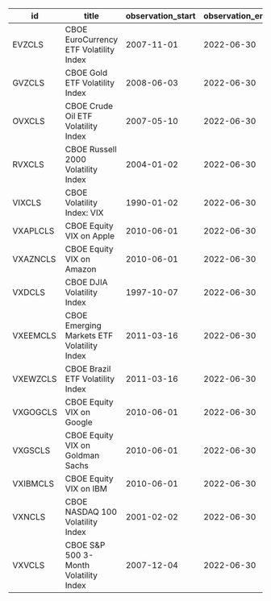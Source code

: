 | id       | title                                      | observation_start   | observation_end   |
|----------|--------------------------------------------|---------------------|-------------------|
| EVZCLS   | CBOE EuroCurrency ETF Volatility Index     | 2007-11-01          | 2022-06-30        |
| GVZCLS   | CBOE Gold ETF Volatility Index             | 2008-06-03          | 2022-06-30        |
| OVXCLS   | CBOE Crude Oil ETF Volatility Index        | 2007-05-10          | 2022-06-30        |
| RVXCLS   | CBOE Russell 2000 Volatility Index         | 2004-01-02          | 2022-06-30        |
| VIXCLS   | CBOE Volatility Index: VIX                 | 1990-01-02          | 2022-06-30        |
| VXAPLCLS | CBOE Equity VIX on Apple                   | 2010-06-01          | 2022-06-30        |
| VXAZNCLS | CBOE Equity VIX on Amazon                  | 2010-06-01          | 2022-06-30        |
| VXDCLS   | CBOE DJIA Volatility Index                 | 1997-10-07          | 2022-06-30        |
| VXEEMCLS | CBOE Emerging Markets ETF Volatility Index | 2011-03-16          | 2022-06-30        |
| VXEWZCLS | CBOE Brazil ETF Volatility Index           | 2011-03-16          | 2022-06-30        |
| VXGOGCLS | CBOE Equity VIX on Google                  | 2010-06-01          | 2022-06-30        |
| VXGSCLS  | CBOE Equity VIX on Goldman Sachs           | 2010-06-01          | 2022-06-30        |
| VXIBMCLS | CBOE Equity VIX on IBM                     | 2010-06-01          | 2022-06-30        |
| VXNCLS   | CBOE NASDAQ 100 Volatility Index           | 2001-02-02          | 2022-06-30        |
| VXVCLS   | CBOE S&P 500 3-Month Volatility Index      | 2007-12-04          | 2022-06-30        |